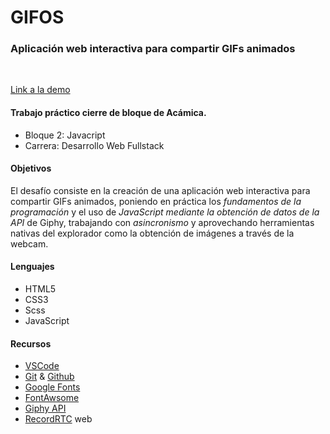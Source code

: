 # GIFOS

### Aplicación web interactiva para compartir GIFs animados
<br>

[Link a la demo](https://miguebalderrama.github.io/gifos/)

#### Trabajo práctico cierre de bloque de Acámica.

* Bloque 2: Javacript
* Carrera: Desarrollo Web Fullstack

#### Objetivos
El desafío consiste en la creación de una aplicación web interactiva para compartir GIFs animados, poniendo en práctica los _fundamentos de la programación_ y el uso de _JavaScript mediante la obtención de datos de la API_ de Giphy, trabajando con _asincronismo_ y aprovechando herramientas nativas del explorador como la obtención de imágenes a través de la webcam.

#### Lenguajes
* HTML5
* CSS3
* Scss
* JavaScript

#### Recursos
* [VSCode](https://code.visualstudio.com/)
* [Git](https://git-scm.com/) & [Github](https://github.com/)
* [Google Fonts](https://fonts.google.com/)
* [FontAwsome](https://fontawesome.com/)
* [Giphy API](https://developers.giphy.com/)
* [RecordRTC](https://recordrtc.org/) web
